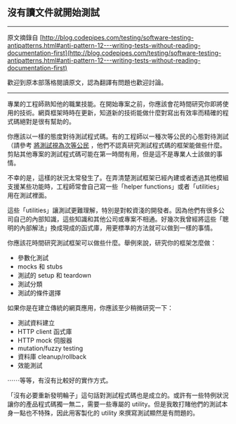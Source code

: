 ## 沒有讀文件就開始測試

-----
原文摘錄自 [http://blog.codepipes.com/testing/software-testing-antipatterns.html#anti-pattern-12---writing-tests-without-reading-documentation-first](http://blog.codepipes.com/testing/software-testing-antipatterns.html#anti-pattern-12---writing-tests-without-reading-documentation-first)

歡迎到原本部落格閱讀原文，認為翻譯有問題也歡迎討論。

------

專業的工程師熟知他的職業技能。在開始專案之前，你應該會花時間研究你即將使用的技術。網頁框架時時在更新，知道新的技術能做什麼對寫出有效率而精確的程式碼絕對是很有幫助的。

你應該以一樣的態度對待測試程式碼。有的工程師以一種次等公民的心態對待測試（請參考 [將測試視為次等公民](treating-test-code-as-a-second-class-citizen.md) ，他們不認真研究測試程式碼的框架能做些什麼。剪貼其他專案的測試程式碼可能在第一時間有用，但是這不是專業人士該做的事情。

不幸的是，這樣的狀況太常發生了。在弄清楚測試框架已經內建或者透過其他模組支援某些功能時，工程師常會自己寫一些「helper functions」或者「utilities」用在測試裡面。

這些「utilities」讓測試更難理解，特別是對較資淺的開發者。因為他們有很多公司自己的內部知識，這些知識和其他公司或專案不相通。好幾次我曾經將這些「聰明的內部解法」換成現成的函式庫，用更標準的方法就可以做到一樣的事情。

你應該花時間研究測試框架可以做些什麼。舉例來說，研究你的框架怎麼做：

* 參數化測試
* mocks 和 stubs
* 測試的 setup 和 teardown
* 測試分類
* 測試的條件選擇

如果你是在建立傳統的網頁應用，你應該至少稍微研究一下：

* 測試資料建立
* HTTP client 函式庫
* HTTP mock 伺服器
* mutation/fuzzy testing
* 資料庫 cleanup/rollback
* 效能測試

⋯⋯等等，有沒有比較好的實作方式。

「沒有必要重新發明輪子」這句話對測試程式碼也是成立的。或許有一些特例狀況讓你的產品程式碼獨一無二，需要一些專屬的 utility。但是我敢打賭他們的測試本身一點也不特殊，因此用客製化的 utility 來撰寫測試顯然是有問題的。
